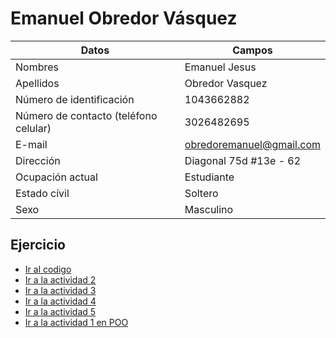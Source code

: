 # Emanuel Obredor Vásquez
  
|Datos|Campos|
|-----|-----|
|Nombres|Emanuel Jesus|  
|Apellidos|Obredor Vasquez|  
|Número de identificación|1043662882|
|Número de contacto (teléfono celular)|3026482695|
|E-mail|obredoremanuel@gmail.com|
|Dirección|Diagonal 75d #13e - 62|
|Ocupación actual|Estudiante|
|Estado cívil|Soltero|
|Sexo|Masculino|  

## Ejercicio 
- [Ir al codigo](/Emanuel_Obredor/Actividad_1/Codigo.md)  
- [Ir a la actividad 2](/Emanuel_Obredor/Actividad_2//)  
- [Ir a la actividad 3](/Emanuel_Obredor/Actividad_3/)  
- [Ir a la actividad 4](/Emanuel_Obredor/Actividad_4/)  
- [Ir a la actividad 5](/Emanuel_Obredor/Actividad_5/)  
- [Ir a la actividad 1 en POO](/Emanuel_Obredor/Actividad1_herencia/C%C3%B3digo_herencia.md)
